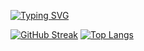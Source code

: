 [![Typing SVG](https://readme-typing-svg.demolab.com?font=PT+Serif&size=32&pause=1000&color=000000&center=true&vCenter=true&width=900&lines=안녕하세요)](https://git.io/typing-svg)



[![GitHub Streak](https://streak-stats.demolab.com?user=ethan528&hide_border=true)](https://git.io/streak-stats)
[![Top Langs](https://github-readme-stats.vercel.app/api/top-langs/?username=ethan528&layout=compact)](https://github.com/ethan528/github-readme-stats)
